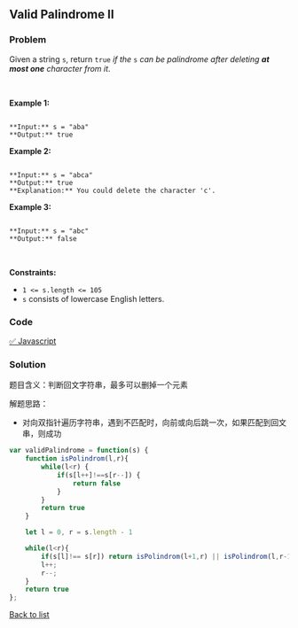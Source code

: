 Valid Palindrome II
---
### Problem
Given a string `s`, return `true` *if the* `s` *can be palindrome after deleting **at most one** character from it*.


 


**Example 1:**



```

**Input:** s = "aba"
**Output:** true

```

**Example 2:**



```

**Input:** s = "abca"
**Output:** true
**Explanation:** You could delete the character 'c'.

```

**Example 3:**



```

**Input:** s = "abc"
**Output:** false

```

 


**Constraints:**


* `1 <= s.length <= 105`
* `s` consists of lowercase English letters.

### Code
[✅ Javascript](./solution.js)
### Solution
题目含义：判断回文字符串，最多可以删掉一个元素

解题思路：
- 对向双指针遍历字符串，遇到不匹配时，向前或向后跳一次，如果匹配到回文串，则成功

```javascript
var validPalindrome = function(s) {
    function isPolindrom(l,r){
        while(l<r) {
            if(s[l++]!==s[r--]) {
                return false
            }
        }
        return true
    }

    let l = 0, r = s.length - 1

    while(l<r){
        if(s[l]!== s[r]) return isPolindrom(l+1,r) || isPolindrom(l,r-1)
        l++;
        r--;
    }
    return true
};

```

[Back to list](../README.md)